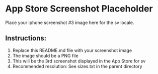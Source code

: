 # App Store Screenshot Placeholder

Place your iphone screenshot #3 image here for the sv locale.

## Instructions:
1. Replace this README.md file with your screenshot image
2. The image should be a PNG file
3. This will be the 3rd screenshot displayed in the App Store for sv
4. Recommended resolution: See sizes.txt in the parent directory
